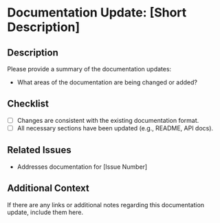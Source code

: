 # Documentation Update: [Short Description]

## Description
Please provide a summary of the documentation updates:
- What areas of the documentation are being changed or added?

## Checklist
- [ ] Changes are consistent with the existing documentation format.
- [ ] All necessary sections have been updated (e.g., README, API docs).

## Related Issues
- Addresses documentation for [Issue Number]

## Additional Context
If there are any links or additional notes regarding this documentation update, include them here.
